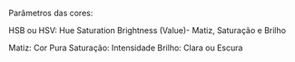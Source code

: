Parâmetros das cores:

HSB ou HSV: Hue Saturation Brightness (Value)- Matiz, Saturação e Brilho

Matiz: Cor Pura
Saturação: Intensidade
Brilho: Clara ou Escura  
